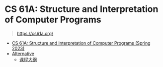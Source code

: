 # CS 61A: Structure and Interpretation of Computer Programs

> <https://cs61a.org/>

- [CS 61A: Structure and Interpretation of Computer Programs (Spring 2023)](https://inst.eecs.berkeley.edu/~cs61a/sp23/)
- [Alternative](https://www.learncs.site/docs/curriculum-resource/cs61a)
  - [课程大纲](https://www.learncs.site/docs/curriculum-resource/cs61a/syllabus)
